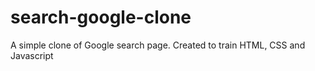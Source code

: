 # search-google-clone
 A simple clone of Google search page. Created to train HTML, CSS and Javascript
